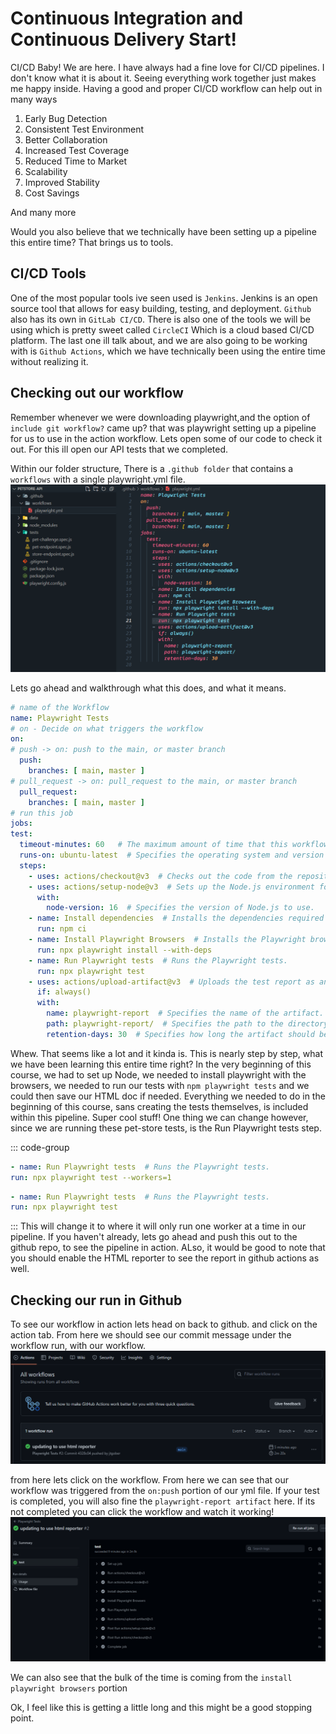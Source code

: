# Continuous Integration and Continuous Delivery Start!

CI/CD Baby! We are here. I have always had a fine love for CI/CD pipelines. I don't know what it is about it. Seeing everything work together just makes me happy inside. Having a good and proper CI/CD workflow can help out in many ways

1. Early Bug Detection
2. Consistent Test Environment
3. Better Collaboration
4. Increased Test Coverage
5. Reduced Time to Market
6. Scalability 
7. Improved Stability
8. Cost Savings

And many more

Would you also believe that we technically have been setting up a pipeline this entire time? That brings us to tools.

## CI/CD Tools
One of the most popular tools ive seen used is `Jenkins`. Jenkins is an open source tool that allows for easy building, testing, and deployment. `Github` also has its own in `GitLab CI/CD`. There is also one of the tools we will be using which is pretty sweet called `CircleCI` Which is a cloud based CI/CD platform. The last one ill talk about, and we are also going to be working with is `Github Actions`, which we have technically been using the entire time without realizing it.

## Checking out our workflow

Remember whenever we were downloading playwright,and the option of `include git workflow?` came up? that was playwright setting up a pipeline for us to use in the action workflow. Lets open some of our code to check it out. For this ill open our API tests that we completed. 

Within our folder structure, There is a `.github folder` that contains a `workflows` with a single playwright.yml file. 
![](/playwrightyaml.png)

Lets go ahead and walkthrough what this does, and what it means.

```yaml
# name of the Workflow
name: Playwright Tests
# on - Decide on what triggers the workflow
on:
# push -> on: push to the main, or master branch
  push:
    branches: [ main, master ]
# pull_request -> on: pull_request to the main, or master branch
  pull_request:
    branches: [ main, master ]
# run this job
jobs:
test:
  timeout-minutes: 60   # The maximum amount of time that this workflow is allowed to run before it is considered to have timed out.
  runs-on: ubuntu-latest  # Specifies the operating system and version to use for the workflow's virtual environment.
  steps:
    - uses: actions/checkout@v3  # Checks out the code from the repository into the workflow's virtual environment.
    - uses: actions/setup-node@v3  # Sets up the Node.js environment for the workflow.
      with:
        node-version: 16  # Specifies the version of Node.js to use.
    - name: Install dependencies  # Installs the dependencies required by the application.
      run: npm ci
    - name: Install Playwright Browsers  # Installs the Playwright browser dependencies.
      run: npx playwright install --with-deps
    - name: Run Playwright tests  # Runs the Playwright tests.
      run: npx playwright test
    - uses: actions/upload-artifact@v3  # Uploads the test report as an artifact.
      if: always()
      with:
        name: playwright-report  # Specifies the name of the artifact.
        path: playwright-report/  # Specifies the path to the directory containing the test report.
        retention-days: 30  # Specifies how long the artifact should be retained before being automatically deleted.
```
Whew. That seems like a lot and it kinda is. This is nearly step by step, what we have been learning this entire time right? In the very beginning of this course, we had to set up Node, we needed to install playwright with the browsers, we needed to run our tests with `npm playwright tests` and we could then save our HTML doc if needed. Everything we needed to do in the beginning of this course, sans creating the tests themselves, is included within this pipeline. Super cool stuff! One thing we can change however, since we are running these pet-store tests, is the Run Playwright tests step.

::: code-group
```yaml [new yml]
- name: Run Playwright tests  # Runs the Playwright tests.
run: npx playwright test --workers=1
```

```yaml [old yml]
- name: Run Playwright tests  # Runs the Playwright tests.
run: npx playwright test
```
:::
This will change it to where it will only run one worker at a time in our pipeline. If you haven't already, lets go ahead and push this out to the github repo, to see the pipeline in action. ALso, it would be good to note that you should enable the HTML reporter to see the report in github actions as well.

## Checking our run in Github
To see our workflow in action lets head on back to github. and click on the action tab. From here we should see our commit message under the workflow run, with our workflow.
![](/ghworkflow.png)

from here lets click on the workflow. From here we can see that our workflow was triggered from the `on:push` portion of our yml file. If your test is completed, you will also fine the `playwright-report artifact` here. If its not completed you can click the workflow and watch it working!
![](/ghactionswf.png)

We can also see that the bulk of the time is coming from the `install playwright browsers` portion

Ok, I feel like this is getting a little long and this might be a good stopping point. 
